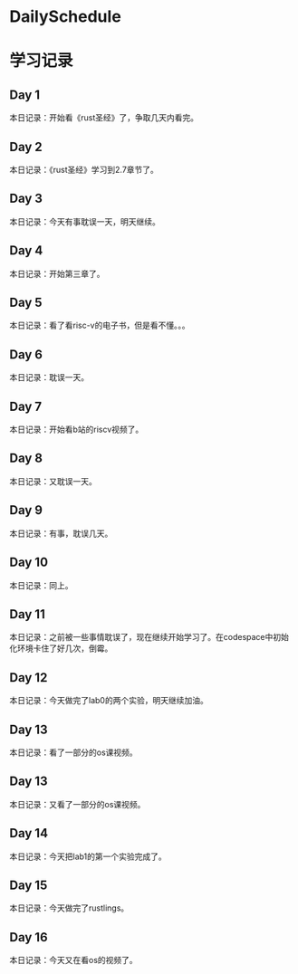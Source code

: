 # DailySchedule

# 学习记录

## Day 1
本日记录：开始看《rust圣经》了，争取几天内看完。

## Day 2
本日记录：《rust圣经》学习到2.7章节了。

## Day 3
本日记录：今天有事耽误一天，明天继续。

## Day 4
本日记录：开始第三章了。

## Day 5
本日记录：看了看risc-v的电子书，但是看不懂。。。

## Day 6
本日记录：耽误一天。

## Day 7
本日记录：开始看b站的riscv视频了。

## Day 8
本日记录：又耽误一天。

## Day 9
本日记录：有事，耽误几天。

## Day 10
本日记录：同上。

## Day 11
本日记录：之前被一些事情耽误了，现在继续开始学习了。在codespace中初始化环境卡住了好几次，倒霉。

## Day 12
本日记录：今天做完了lab0的两个实验，明天继续加油。

## Day 13
本日记录：看了一部分的os课视频。

## Day 13
本日记录：又看了一部分的os课视频。

## Day 14
本日记录：今天把lab1的第一个实验完成了。

## Day 15
本日记录：今天做完了rustlings。

## Day 16
本日记录：今天又在看os的视频了。
